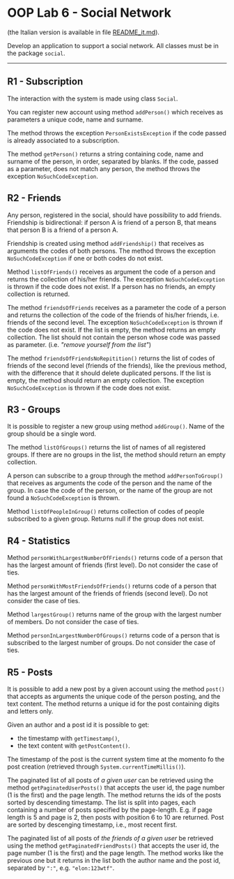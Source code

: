 OOP Lab 6 - Social Network
==============

(the Italian version is available in file [README_it.md](README_it.md)).


Develop an application to support a social network. All classes must be
in the package `social`.

------------------------------------------------------------------------

R1 - Subscription
-----------------

The interaction with the system is made using class `Social`.

You can register new account using method `addPerson()` which receives
as parameters a unique code, name and surname.

The method throws the exception `PersonExistsException` if the code
passed is already associated to a subscription.

The method `getPerson()` returns a string containing code, name and
surname of the person, in order, separated by blanks. If the code,
passed as a parameter, does not match any person, the method throws the
exception `NoSuchCodeException`.


R2 - Friends
------------

Any person, registered in the social, should have possibility to add
friends. Friendship is bidirectional: if person A is friend of a person
B, that means that person B is a friend of a person A. 

Friendship is created using method `addFriendship()` that receives as arguments the
codes of both persons. The method throws the exception `NoSuchCodeException`
if one or both codes do not exist.

Method `listOfFriends()` receives as argument the code of a person and
returns the collection of his/her friends. The exception
`NoSuchCodeException` is thrown if the code does not exist. If a
person has no friends, an empty collection is returned.

The method `friendsOfFriends` receives as a parameter the code of a
person and returns the collection of the code of the friends of his/her friends,
i.e. friends of the second level. The exception `NoSuchCodeException`
is thrown if the code does not exist. If the list is empty, the method
returns an empty collection. The list should not contain the person whose
code was passed as parameter. (i.e. *"remove yourself from the
list"*)

The method `friendsOfFriendsNoRepitition()` returns the list of codes
of friends of the second level (friends of the friends), like the
previous method, with the difference that it should delete duplicated persons.
If the list is empty, the method should return an empty collection. 
The exception `NoSuchCodeException` is thrown if the
code does not exist.


R3 - Groups
-----------

It is possible to register a new group using method `addGroup()`. Name
of the group should be a single word.

The method `listOfGroups()` returns the list of names of all
registered groups. If there are no groups in the list, the method should
return an empty collection.

A person can subscribe to a group through the method `addPersonToGroup()`
that receives as arguments the code of the person and the name of the
group. In case the code of the person, or the name of the group are
not found a `NoSuchCodeException` is thrown.

Method `listOfPeopleInGroup()` returns collection of codes of people
subscribed to a given group. Returns null if the group does not exist.


R4 - Statistics
---------------

Method `personWithLargestNumberOfFriends()` returns code of a person
that has the largest amount of friends (first level). Do not consider the
case of ties.

Method `personWithMostFriendsOfFriends()` returns code of a person
that has the largest amount of the friends of friends (second level). Do not
consider the case of ties.

Method `largestGroup()` returns name of the group with the largest number
of members. Do not consider the case of ties.

Method `personInLargestNumberOfGroups()` returns code of a person that
is subscribed to the largest number of groups. Do not consider the case of
ties.


R5 - Posts
----------

It is possible to add a new post by a given account using the method `post()` 
that accepts as arguments the unique code of the person posting, and the text content.
The method returns a unique id for the post containing digits and letters only.

Given an author and a post id it is possible to get:

- the timestamp with `getTimestamp()`,
- the text content with `getPostContent()`.

The timestamp of the post is the current system time at the momento fo the post
creation (retrieved through `System.currentTimeMillis()`).

The paginated list of all posts of *a given user* can be retrieved using the method
`getPaginatedUserPosts()` that accepts the user id, the page number (1 is the first)
and the page length. The method returns the ids of the posts sorted by 
descending timestamp. The list is split into pages, each containing a 
number of posts specified by the page-length.
E.g. if page length is 5 and page is 2, then posts with position 6 to 10 are returned.
Post are sorted by descenging timestamp, i.e., most recent first.

The paginated list of all posts of *the friends of a given user* be retrieved using the method
`getPaginatedFriendPosts()` that accepts the user id, the page number (1 is the first)
and the page length. The method works like the previous one but it returns in the list both
the author name and the post id, separated by `":"`, e.g. `"elon:123wtf"`.
